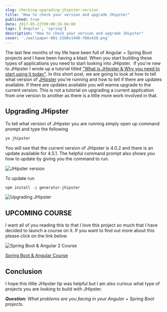 ```yaml
---
slug: checking-upgrading-jhipster-version
title: "How to check your version and upgrade JHipster"
published: true
date: 2017-05-22T09:00:26-04:00
tags: ['Angular', 'spring']
description: "How to check your version and upgrade JHipster"
cover: './wallpaper-001-2560x1440-760x428.png'
---
```


The last few months of my life have been full of Angular + Spring Boot projects and I have been having a blast. When you start building these types of applications you need to start looking into JHipster.  If you're new to JHipster I wrote up a tutorial titled ["What is JHipster & Why you need to start using it today"](https://danvega.dev/blog/2017/04/19/what-is-jhipster). In this short post, we are going to look at how to tell what version of [JHipster](https://jhipster.github.io/) you're running and how to tell if there are updates available. If there are updates available you will wanna upgrade to the current version. This is not a tutorial on upgrading a current application from one version to another as there is a little more work involved in that.

## Upgrading JHipster

To tell what version of JHipster you are running simply open up command prompt and type the following

```bash
yo jhipster
```

You will see that the current version of JHipster is 4.0.2 and there is an update available for 4.5.1. The helpful command prompt also shows you how to update by giving you the command to run.

![JHipster version](./2017-05-22_08-44-19-1024x623.png)

To update run

```bash
npm install -g generator-jhipster
```

![Upgrading JHipster](./2017-05-22_08-52-22-1024x623.png)

## UPCOMING COURSE

I want all of you reading this to that I love this project so much that I have decided to launch a course on it. If you want to find out more about this please click on the link below. 

![Spring Boot & Angular 2 Course](./jhipster_course.png)

[Spring Boot & Angular Course](https://danvega.dev/jhipster)

## Conclusion

I hope this little JHipster tip was helpful but I am also curious what type of projects you are looking to build with JHipster.

_**Question:** What problems are you facing in your Angular + Spring Boot projects._
